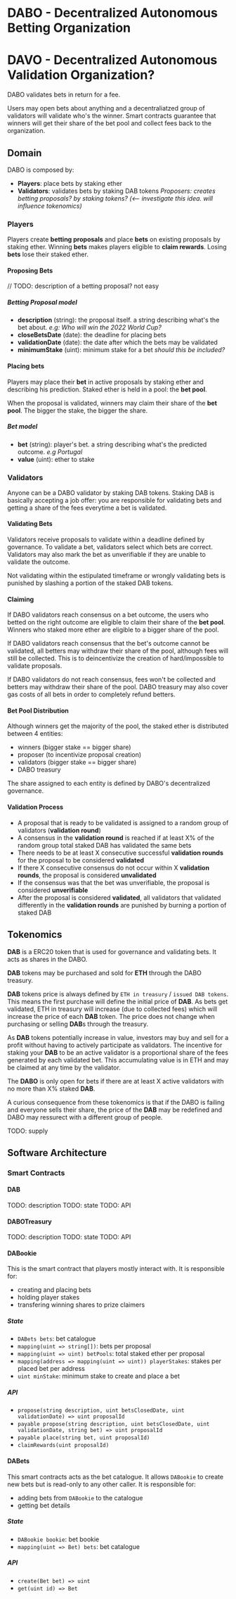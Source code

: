 # DABO - Decentralized Autonomous Betting Organization
# DAVO - Decentralized Autonomous Validation Organization?
DABO validates bets in return for a fee.

Users may open bets about anything and a decentraliatzed group of validators will validate who's the winner. Smart contracts guarantee that winners will get their share of the bet pool and collect fees back to the organization.

## **Domain**

DABO is composed by:
* **Players**: place bets by staking ether
* **Validators**: validates bets by staking DAB tokens
*Proposers: creates betting proposals? by staking tokens? (<-- investigate this idea. will influence tokenomics)*

### **Players**
Players create **betting proposals** and place **bets** on existing proposals by staking ether. Winning **bets** makes players eligible to **claim rewards**. Losing **bets** lose their staked ether.

#### **Proposing Bets**
// TODO: description of a betting proposal? not easy

##### **Betting Proposal model**
* **description** (string): the proposal itself. a string describing what's the bet about. *e.g: Who will win the 2022 World Cup?*
* **closeBetsDate** (date): the deadline for placing bets
* **validationDate** (date): the date after which the bets may be validated
* **minimumStake** (uint): minimum stake for a bet *should this be included?*

#### **Placing bets**
Players may place their **bet** in active proposals by staking ether and describing his prediction. Staked ether is held in a pool: the **bet pool**.

When the proposal is validated, winners may claim their share of the **bet pool**. The bigger the stake, the bigger the share.

##### **Bet model**
* **bet** (string): player's bet. a string describing what's the predicted outcome. *e.g Portugal*
* **value** (uint): ether to stake

### **Validators**
Anyone can be a DABO validator by staking DAB tokens. Staking DAB is basically accepting a job offer: you are responsible for validating bets and getting a share of the fees everytime a bet is validated.

#### **Validating Bets**
Validators receive proposals to validate within a deadline defined by governance. To validate a bet, validators select which bets are correct. Validators may also mark the bet as unverifiable if they are unable to validate the outcome.

Not validating within the estipulated timeframe or wrongly validating bets is punished by slashing a portion of the staked DAB tokens.

#### **Claiming**
If DABO validators reach consensus on a bet outcome, the users who betted on the right outcome are eligible to claim their share of the **bet pool**. Winners who staked more ether are eligible to a bigger share of the pool.

If DABO validators reach consensus that the bet's outcome cannot be validated, all betters may withdraw their share of the pool, although fees will still be collected. This is to deincentivize the creation of hard/impossible to validate proposals.

If DABO validators do not reach consensus, fees won't be collected and betters may withdraw their share of the pool. DABO treasury may also cover gas costs of all bets in order to completely refund betters.

#### **Bet Pool Distribution**
Although winners get the majority of the pool, the staked ether is distributed between 4 entities: 
* winners (bigger stake == bigger share)
* proposer (to incentivize proposal creation)
* validators (bigger stake == bigger share)
* DABO treasury

The share assigned to each entity is defined by DABO's decentralized governance.

#### **Validation Process**

* A proposal that is ready to be validated is assigned to a random group of validators (**validation round**)
* A consensus in the **validation round** is reached if at least X% of the random group total staked DAB has validated the same bets
* There needs to be at least X consecutive successful **validation rounds** for the proposal to be considered **validated**
* If there X consecutive consensus do not occur within X **validation rounds**, the proposal is considered **unvalidated**
* If the consensus was that the bet was unverifiable, the proposal is considered **unverifiable**
* After the proposal is considered **validated**, all validators that validated differently in the **validation rounds** are punished by burning a portion of staked DAB

## **Tokenomics**
**DAB** is a ERC20 token that is used for governance and validating bets. It acts as shares in the DABO.

**DAB** tokens may be purchased and sold for **ETH** through the DABO treasury.

**DAB** tokens price is always defined by `ETH in treasury` / `issued DAB tokens`. This means the first purchase will define the initial price of **DAB**. As bets get validated, ETH in treasury will increase (due to collected fees) which will increase the price of each **DAB** token. The price does not change when purchasing or selling **DAB**s through the treasury.

As **DAB** tokens potentially increase in value, investors may buy and sell for a profit without having to actively participate as validators. The incentive for staking your **DAB** to be an active validator is a proportional share of the fees generated by each validated bet. This accumulating value is in ETH and may be claimed at any time by the validator.

The **DABO** is only open for bets if there are at least X active validators with no more than X% staked **DAB**.

A curious consequence from these tokenomics is that if the DABO is failing and everyone sells their share, the price of the **DAB** may be redefined and DABO may ressurect with a different group of people.

TODO: supply

## **Software Architecture**

### **Smart Contracts**
#### **DAB**
TODO: description
TODO: state
TODO: API

#### **DABOTreasury**
TODO: description
TODO: state
TODO: API

#### **DABookie**
This is the smart contract that players mostly interact with. It is responsible for:
* creating and placing bets
* holding player stakes
* transfering winning shares to prize claimers

##### **State**
* `DABets bets`: bet catalogue
* `mapping(uint => string[])`: bets per proposal
* `mapping(uint => uint) betPools`: total staked ether per proposal
* `mapping(address => mapping(uint => uint)) playerStakes`: stakes per placed bet per address
* `uint minStake`: minimum stake to create and place a bet

##### **API**
* `propose(string description, uint betsClosedDate, uint validationDate) => uint proposalId`
* `payable propose(string description, uint betsClosedDate, uint validationDate, string bet) => uint proposalId`
* `payable place(string bet, uint proposalId)`
* `claimRewards(uint proposalId)`

#### **DABets**
This smart contracts acts as the bet catalogue. It allows `DABookie` to create new bets but is read-only to any other caller. It is responsible for:
* adding bets from `DABookie` to the catalogue
* getting bet details

##### **State**
* `DABookie bookie`: bet bookie
* `mapping(uint => Bet) bets`: bet catalogue

##### **API**
* `create(Bet bet) => uint`
* `get(uint id) => Bet`